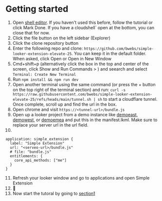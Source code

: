 # Getting started

1. Open [shell editor](https://shell.cloud.google.com). If you haven't used this before, follow the tutorial or click Mark Done. If you have a cloudshell` open at the bottom, you can close that for now.
2. Click the file button on the left sidebar (Explorer)
3. Click the clone repository button
4. Enter the following repo and clone: `https://github.com/bwebs/simple-looker-extension-elevate-25`. You can keep it in the default folder. When asked, click Open or Open in New Window 
5. Cmd+shift+p (alternatively click the box in the top and center of the screen, click Show and Run Commands > ) and seearch and select `Terminal: Create New Terminal`
6. Run `npm install && npm run dev`
7. Open another terminal using the same command (or press the + button on the top right of the terminal section) and run: `curl -s https://raw.githubusercontent.com/bwebs/simple-looker-extension-elevate-25/refs/heads/main/tunnel.sh | sh` to start a cloudflare tunnel. Once complete, scroll up and find the url in the box.
8. Open chrome and visit `https://<tunnel-url>/bundle.js` 
9. Open up a looker project from a demo instance like [demoeast](https://demoeast.cloud.looker.com), [demowest](https://demowest.cloud.looker.com), or [demoemea](https://demoemea.cloud.looker.com) and put this in the manifest.lkml. Make sure to replace your server url in the url field.
10. 
```
application: simple_extension {
  label: "Simple Extension"
  url: "<serveo-url>/bundle.js"
  # file: "bundle.js"
  entitlements: {
    core_api_methods: ["me"]
  }
}
```

11. Refresh your looker window and go to applications and open Simple Extension
12. :tada:
13. Now start the tutoral by going to [section1](./docs/section1.md)
